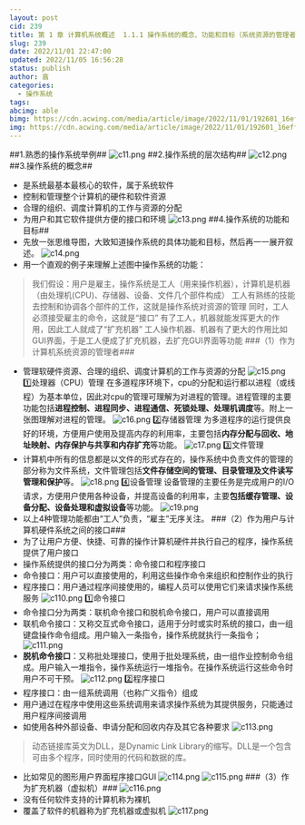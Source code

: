 ```yaml
---
layout: post
cid: 239
title: 第 1 章 计算机系统概述  1.1.1 操作系统的概念、功能和目标（系统资源的管理者、提供接口、作为扩充机器、虚拟机）
slug: 239
date: 2022/11/01 22:47:00
updated: 2022/11/05 16:56:28
status: publish
author: 翕
categories: 
  - 操作系统
tags: 
abcimg: able
bimg: https://cdn.acwing.com/media/article/image/2022/11/01/192601_16effb8559-ubantu.jpg
img: https://cdn.acwing.com/media/article/image/2022/11/01/192601_16effb8559-ubantu.jpg
---
```



##1.熟悉的操作系统举例##
![c11.png](https://cdn.acwing.com/media/article/image/2022/11/05/192601_147bb7f65c-c11.png) 
##2.操作系统的层次结构##
![c12.png](https://cdn.acwing.com/media/article/image/2022/11/05/192601_37355e015c-c12.png)
##3.操作系统的概念##

 - 是系统最基本最核心的软件，属于系统软件
 - 控制和管理整个计算机的硬件和软件资源
 - 合理的组织、调度计算机的工作与资源的分配
 - 为用户和其它软件提供方便的接口和环境
![c13.png](https://cdn.acwing.com/media/article/image/2022/11/05/192601_5c6598e65c-c13.png)
##4.操作系统的功能和目标##
 - 先放一张思维导图，大致知道操作系统的具体功能和目标，然后再一一展开叙述。
![c14.png](https://cdn.acwing.com/media/article/image/2022/11/05/192601_791c5ca75c-c14.png)
 - 用一个直观的例子来理解上述图中操作系统的功能：
>我们假设：用户是雇主，操作系统是工人（用来操作机器），计算机是机器（由处理机(CPU)、存储器、设备、文件几个部件构成）
>工人有熟练的技能去控制和协调各个部件的工作，这就是操作系统对资源的管理
>同时，工人必须接受雇主的命令，这就是“接口”
>有了工人，机器就能发挥更大的作用，因此工人就成了“扩充机器”
>工人操作机器、机器有了更大的作用比如GUI界面，于是工人便成了扩充机器，去扩充GUI界面等功能
###（1）作为计算机系统资源的管理者###
 - 管理软硬件资源、合理的组织、调度计算机的工作与资源的分配
![c15.png](https://cdn.acwing.com/media/article/image/2022/11/05/192601_bd470e8a5c-c15.png)
1️⃣处理器（CPU）管理
在多道程序环境下，cpu的分配和运行都以进程（或线程）为基本单位，因此对cpu的管理可理解为对进程的管理。进程管理的主要功能包括**进程控制、进程同步、进程通信、死锁处理、处理机调度**等。附上一张图理解对进程的管理。
![c16.png](https://cdn.acwing.com/media/article/image/2022/11/05/192601_e318e79a5c-c16.png)
2️⃣存储器管理
为多道程序的运行提供良好的环境，方便用户使用及提高内存的利用率，主要包括**内存分配与回收、地址映射、内存保护与共享和内存扩充**等功能。
![c17.png](https://cdn.acwing.com/media/article/image/2022/11/05/192601_01f1ad245c-c17.png)
3️⃣文件管理
 - 计算机中所有的信息都是以文件的形式存在的，操作系统中负责文件的管理的部分称为文件系统，文件管理包括**文件存储空间的管理、目录管理及文件读写管理和保护**等。
![c18.png](https://cdn.acwing.com/media/article/image/2022/11/05/192601_22dacf1a5c-c18.png)
4️⃣设备管理
设备管理的主要任务是完成用户的I/O请求，方便用户使用各种设备，并提高设备的利用率，主要**包括缓存管理、设备分配、设备处理和虚拟设备**等功能。
![c19.png](https://cdn.acwing.com/media/article/image/2022/11/05/192601_4b8869995c-c19.png) 
 - 以上4种管理功能都由“工人”负责，“雇主”无序关注。
###（2）作为用户与计算机硬件系统之间的接口###
 - 为了让用户方便、快捷、可靠的操作计算机硬件并执行自己的程序，操作系统提供了用户接口
 - 操作系统提供的接口分为两类：命令接口和程序接口
 - 命令接口：用户可以直接使用的，利用这些操作命令来组织和控制作业的执行
 - 程序接口：用户通过程序间接使用的，编程人员可以使用它们来请求操作系统服务
![c110.png](https://cdn.acwing.com/media/article/image/2022/11/05/192601_8a1268ee5c-c110.png)
1️⃣命令接口
 - 命令接口分为两类：联机命令接口和脱机命令接口，用户可以直接调用
 - 联机命令接口：又称交互式命令接口，适用于分时或实时系统的接口，由一组键盘操作命令组成。用户输入一条指令，操作系统就执行一条指令；
![c111.png](https://cdn.acwing.com/media/article/image/2022/11/05/192601_abfc0fd45c-c111.png) 
 - **脱机命令接口**：又称批处理接口，使用于批处理系统，由一组作业控制命令组成。用户输入一堆指令，操作系统运行一堆指令。在操作系统运行这些命令时用户不可干预。
![c112.png](https://cdn.acwing.com/media/article/image/2022/11/05/192601_c7a687c45c-c112.png)
2️⃣程序接口
 - 程序接口：由一组系统调用（也称广义指令）组成
 - 用户通过在程序中使用这些系统调用来请求操作系统为其提供服务，只能通过用户程序间接调用
 - 如使用各种外部设备、申请分配和回收内存及其它各种要求
![c113.png](https://cdn.acwing.com/media/article/image/2022/11/05/192601_e086b6b75c-c113.png)
>动态链接库英文为DLL，是Dynamic Link Library的缩写。DLL是一个包含可由多个程序，同时使用的代码和数据的库。
 - 比如常见的图形用户界面程序接口GUI
![c114.png](https://cdn.acwing.com/media/article/image/2022/11/05/192601_0bf2e4e15c-c114.png)
![c115.png](https://cdn.acwing.com/media/article/image/2022/11/05/192601_1b18380b5c-c115.png)
###（3）作为扩充机器（虚拟机）###
![c116.png](https://cdn.acwing.com/media/article/image/2022/11/05/192601_30dd96095c-c116.png)
 - 没有任何软件支持的计算机称为裸机
 - 覆盖了软件的机器称为扩充机器或虚拟机
![c117.png](https://cdn.acwing.com/media/article/image/2022/11/05/192601_4657437e5c-c117.png)